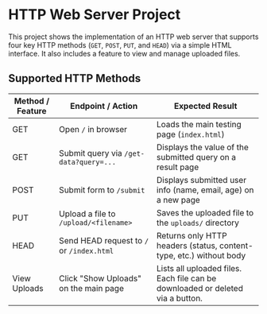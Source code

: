# HTTP Web Server Project

This project shows the implementation of an HTTP web server that supports four key HTTP methods (`GET`, `POST`, `PUT`, and `HEAD`) via a simple HTML interface. It also includes a feature to view and manage uploaded files.


## Supported HTTP Methods

| Method / Feature | Endpoint / Action                           | Expected Result                                                                |
|------------------|---------------------------------------------|--------------------------------------------------------------------------------|
| GET              | Open `/` in browser                         | Loads the main testing page (`index.html`)                                     |
| GET              | Submit query via `/get-data?query=...`      | Displays the value of the submitted query on a result page                     |
| POST             | Submit form to `/submit`                    | Displays submitted user info (name, email, age) on a new page                  |
| PUT              | Upload a file to `/upload/<filename>`       | Saves the uploaded file to the `uploads/` directory                            |
| HEAD             | Send HEAD request to `/` or `/index.html`   | Returns only HTTP headers (status, content-type, etc.) without body            |
| View Uploads     | Click "Show Uploads" on the main page        | Lists all uploaded files. Each file can be downloaded or deleted via a button.|